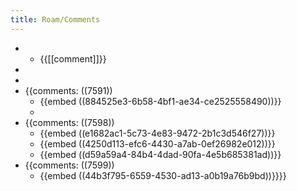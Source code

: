 ```yaml
---
title: Roam/Comments
---
```


-
	- {{[[comment]]}}
-
-
- {{comments: ((7591))
	- {{embed  ((884525e3-6b58-4bf1-ae34-ce2525558490))}}
	-
- {{comments: ((7598))
	- {{embed  ((e1682ac1-5c73-4e83-9472-2b1c3d546f27))}}
	- {{embed  ((4250d113-efc6-4430-a7ab-0ef26982e012))}}
	- {{embed  ((d59a59a4-84b4-4dad-90fa-4e5b685381ad))}}
- {{comments: ((7599))
	- {{embed  ((44b3f795-6559-4530-ad13-a0b19a76b9bd))}}}}